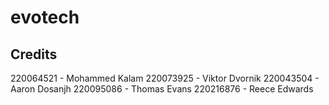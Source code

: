 # evotech

## Credits

220064521 - Mohammed Kalam
220073925 - Viktor Dvornik
220043504 - Aaron Dosanjh
220095086 - Thomas Evans
220216876 - Reece Edwards